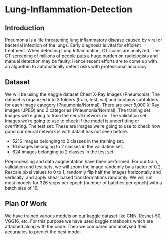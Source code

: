 # Lung-Inflammation-Detection

## Introduction
Pneumonia is a life threatening lung inflammatory disease caused by viral or bacterial
infection of the lungs. Early diagnosis is vital for efficient treatment. When detecting
Lung Inflammation, CT scans are analyzed. The CT screening of millions of people puts
a huge burden on radiologists and manual detection may be faulty. Hence recent efforts
are to come up with an algorithm to automatically detect risks with professional accuracy.

## Dataset
We will be using the Kaggle dataset Chest X-Ray Images (Pneumonia). The dataset is
organized into 3 folders (train, test, val) and contains subfolders for each image category
(Pneumonia/Normal). There are over 5,000 X-Ray images (JPEG) and 2 categories
(Pneumonia/Normal).
The training set: Images we’re going to train the neural network on.
The validation set: Images we’re going to use to check if the model is underfitting or
overfitting.
The test set: These are images we’re going to use to check how good our neural network
is with data it has not seen before.
- 5216 images belonging to 2 classes in the training set.
- 16 images belonging to 2 classes in the validation set.
- 624 images belonging to 2 classes in the test set.

Preprocessing and data augmentation have been performed. For our train, validation
and test sets, we will zoom the image randomly by a factor of 0.2, Rescale pixel values to
0 to 1, randomly flip half the images horizontally and vertically, and apply shear based
transformations randomly.
We will run most models for 326 steps per epoch (number of batches per epoch) with
a batch size of 16.

## Plan Of Work
We have trained various models on our kaggle dataset like CNN, Resnet-50, VGG16, etc. For this purpose we have used kaggle notebooks which are attached along with the code. Then we compared and analysed their accuracies to predict the best model.  
